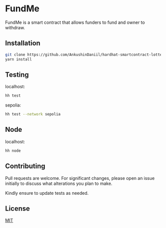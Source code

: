 # FundMe
FundMe is a smart contract that allows funders to fund and owner to withdraw.


## Installation
```bash
git clone https://github.com/AnkushinDaniil/hardhat-smartcontract-lottery.git
yarn install
```

## Testing
localhost:
```bash
hh test
```
sepolia:
```bash
hh test --network sepolia
```

## Node
localhost:
```bash
hh node
```


## Contributing

Pull requests are welcome. For significant changes, please open an issue initially to discuss what alterations you plan to make.

Kindly ensure to update tests as needed.

## License

[MIT](https://choosealicense.com/licenses/mit/)
